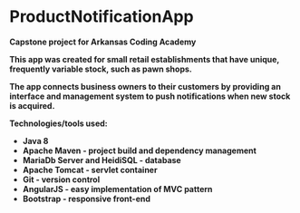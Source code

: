 # ProductNotificationApp
<b>Capstone project for Arkansas Coding Academy<b>

This app was created for small retail establishments that have unique, frequently variable stock, such as pawn shops.

The app connects business owners to their customers by providing an interface and management system to push notifications when new stock is acquired.

Technologies/tools used: 
- Java 8
- Apache Maven - project build and dependency management
- MariaDb Server and HeidiSQL - database
- Apache Tomcat - servlet container
- Git - version control
- AngularJS - easy implementation of MVC pattern
- Bootstrap - responsive front-end

